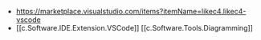 
- https://marketplace.visualstudio.com/items?itemName=likec4.likec4-vscode
- [[c.Software.IDE.Extension.VSCode]] [[c.Software.Tools.Diagramming]]